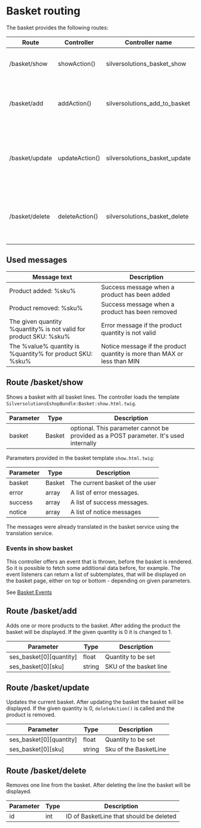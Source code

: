 # Basket routing

The basket provides the following routes:

| Route          | Controller     | Controller name                  | Description                                                                  |
| -------------- | -------------- | -------------------------------- | ---------------------------------------------------------------------------- |
| /basket/show   | showAction()   | silversolutions_basket_show    | shows basket with all basket lines                                            |
| /basket/add    | addAction()    | silversolutions_add_to_basket | adds a product (product list) to the basket with given SKU                   |
| /basket/update | updateAction() | silversolutions_basket_update  | changes attributes (e.g. quantity) of a basket line in the basket for given SKU |
| /basket/delete | deleteAction() | silversolutions_basket_delete  | removes a basket line from the basket by the given basket line ID              |

## Used messages

| Message text                                                      | Description                                                              |
| ----------------------------------------------------------------- | ------------------------------------------------------------------------ |
| Product added: %sku%                                              | Success message when a product has been added                            |
| Product removed: %sku%                                            | Success message when a product has been removed             |
| The given quantity %quantity% is not valid for product SKU: %sku% | Error message if the product quantity is not valid                       |
| The %value% quantity is %quantity% for product SKU: %sku%         | Notice message if the product quantity is more than MAX or less than MIN |

## Route /basket/show

Shows a basket with all basket lines. The controller loads the template `SilversolutionsEshopBundle:Basket:show.html.twig`.  

| Parameter | Type   | Description                                   |
| --------- | ------ | ------------------------------------------------------------------------------------- |
| basket    | Basket | optional. This parameter cannot be provided as a POST parameter. It's used internally |

Parameters provided in the basket template `show.html.twig`:

| Parameter | Type | Description |
| --------- | -------------------------------------------- | --------------------------------------------------- |
| basket    | Basket                                       | The current basket of the user                      |
| error     | array                                        | A list of error messages.                           |
| success   | array                                        | A list of success messages.                         |
| notice    | array                                        | A list of notice messages                           |

The messages were already translated in the basket service using the translation service.

### Events in show basket

This controller offers an event that is thrown, before the basket is rendered. So it is possible to fetch some additional data before, for example. The event listeners can return a list of subtemplates, that will be displayed on the basket page, either on top or bottom - depending on given parameters.

See [Basket Events](basket_events/basket_events.md)

## Route /basket/add

Adds one or more products to the basket. After adding the product the basket will be displayed. If the given quantity is 0 it is changed to 1.

| Parameter                            | Type   | Description |
| ------------------------------------ | ------ | --------------------------------------------------- |
| ses_basket[0][quantity]         | float  | Quantity to be set                                  |
| ses_basket[0][sku] | string | SKU of the basket line                               |

## Route /basket/update

Updates the current basket. After updating the basket the basket will be displayed. If the given quantity is 0, `deleteAction()` is called and the product is removed.

| Parameter                            | Type   | Description |
| ------------------------------------ | ------ | --------------------------------------------------- |
| ses_basket[0][quantity]         | float  | Quantity to be set                                  |
| ses_basket[0][sku] | string | Sku of the BasketLine                               |

## Route /basket/delete

Removes one line from the basket. After deleting the line the basket will be displayed. 

| Parameter | Type | Description |
| --------- | ---- | --------------------------------------------------- |
| id        | int  | ID of BasketLine that should be deleted             |
